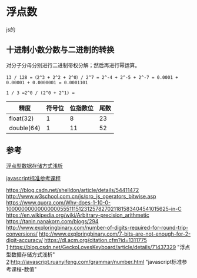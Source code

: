 # 浮点数
js的


## 十进制小数分数与二进制的转换

对分子分母分别进行二进制带权分解；然后再进行幂运算。

`13 / 128 =（2^3 + 2^2 + 2^0）/ 2^7 = 2^-4 + 2^-5 + 2^-7 = 0.0001 + 0.00001 + 0.0000001 = 0.0001101`

`1 / 3 =2^0 / (2^0 + 2^1) =  `

|精度|符号位|位指数位|尾数
|---|---|---|---
|float(32)|1|8|23
|double(64)|1|11|52

## 参考
[浮点型数据存储方式浅析][1]

[javascript标准参考课程][2]

[1]:http://2ality.com/2012/04/number-encoding.html "How numbers are encoded in JavaScript"
[2]:https://www.w3schools.com/js/js_numbers.asp "JavaScript Numbers"
[3]:http://2ality.com/2012/07/large-integers.html "Working with large integers in JavaScript"
[4]:https://www.avioconsulting.com/blog/overcoming-javascript-numeric-precision-issues "Overcoming Javascript numeric precision issues"
[5]:https://docs.python.org/3/tutorial/floatingpoint.html "Floating Point Arithmetic: Issues and Limitations"


https://blog.csdn.net/shelldon/article/details/54411472
http://www.w3school.com.cn/js/pro_js_operators_bitwise.asp
https://www.quora.com/Why-does-1-10-0-1000000000000000055511151231257827021181583404541015625-in-C
https://en.wikipedia.org/wiki/Arbitrary-precision_arithmetic
https://tanin.nanakorn.com/blogs/294
http://www.exploringbinary.com/number-of-digits-required-for-round-trip-conversions/
http://www.exploringbinary.com/7-bits-are-not-enough-for-2-digit-accuracy/
https://dl.acm.org/citation.cfm?id=1311775
[1]:https://blog.csdn.net/GeckoLovesKeyboard/article/details/71437329 "浮点型数据存储方式浅析"
[2]:http://javascript.ruanyifeng.com/grammar/number.html "javascript标准参考课程-数值"
